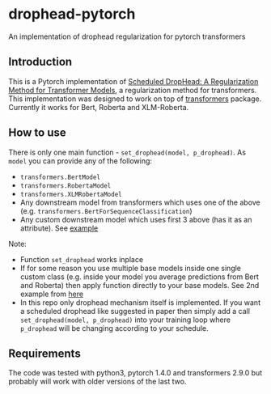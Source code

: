 # drophead-pytorch
An implementation of drophead regularization for pytorch transformers

## Introduction
This is a Pytorch implementation of [Scheduled DropHead: A Regularization Method for Transformer Models](https://arxiv.org/pdf/2004.13342.pdf), a regularization method for transformers. This implementation was designed to work on top of [transformers](https://github.com/huggingface/transformers) package. Currently it works for Bert, Roberta and XLM-Roberta.

## How to use
There is only one main function - `set_drophead(model, p_drophead)`. As `model` you can provide any of the following:
* `transformers.BertModel`
* `transformers.RobertaModel`
* `transformers.XLMRobertaModel`
* Any downstream model from transformers which uses one of the above (e.g. `transformers.BertForSequenceClassification`)
* Any custom downstream model which uses first 3 above (has it as an attribute). See [example](https://github.com/kirill-kravtsov/drophead-pytorch/blob/master/example.ipynb)

Note:
* Function `set_drophead` works inplace
* If for some reason you use multiple base models inside one single custom class (e.g. inside your model you average predictions from Bert and Roberta) then apply function directly to your base models. See 2nd example from [here](https://github.com/kirill-kravtsov/drophead-pytorch/blob/master/example.ipynb)
* In this repo only drophead mechanism itself is implemented. If you want a scheduled drophead like suggested in paper then simply add a call `set_drophead(model, p_drophead)` into your training loop where `p_drophead` will be changing according to your schedule.

## Requirements
The code was tested with python3, pytorch 1.4.0 and transformers 2.9.0 but probably will work with older versions of the last two.

